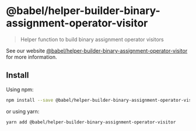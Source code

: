 # @babel/helper-builder-binary-assignment-operator-visitor

> Helper function to build binary assignment operator visitors

See our website [@babel/helper-builder-binary-assignment-operator-visitor](https://babeljs.io/docs/babel-helper-builder-binary-assignment-operator-visitor) for more information.

## Install

Using npm:

```sh
npm install --save @babel/helper-builder-binary-assignment-operator-visitor
```

or using yarn:

```sh
yarn add @babel/helper-builder-binary-assignment-operator-visitor
```
